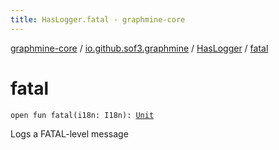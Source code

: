 ```yaml
---
title: HasLogger.fatal - graphmine-core
---
```


[graphmine-core](../../index.html) / [io.github.sof3.graphmine](../index.html) / [HasLogger](index.html) / [fatal](./fatal.html)

# fatal

`open fun fatal(i18n: I18n): `[`Unit`](https://kotlinlang.org/api/latest/jvm/stdlib/kotlin/-unit/index.html)

Logs a FATAL-level message

